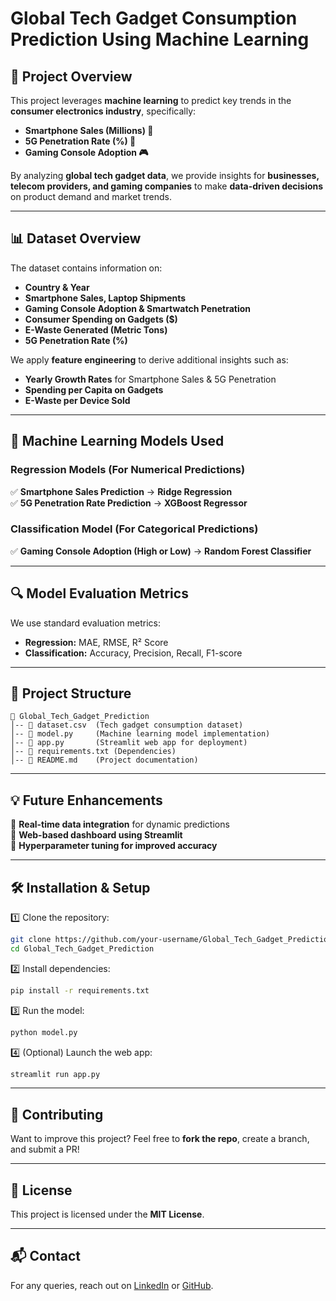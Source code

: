 # Global Tech Gadget Consumption Prediction Using Machine Learning

## 📌 Project Overview
This project leverages **machine learning** to predict key trends in the **consumer electronics industry**, specifically:
- **Smartphone Sales (Millions) 📱**
- **5G Penetration Rate (%) 📡**
- **Gaming Console Adoption 🎮**

By analyzing **global tech gadget data**, we provide insights for **businesses, telecom providers, and gaming companies** to make **data-driven decisions** on product demand and market trends.

---

## 📊 Dataset Overview
The dataset contains information on:
- **Country & Year**
- **Smartphone Sales, Laptop Shipments**
- **Gaming Console Adoption & Smartwatch Penetration**
- **Consumer Spending on Gadgets ($)**
- **E-Waste Generated (Metric Tons)**
- **5G Penetration Rate (%)**

We apply **feature engineering** to derive additional insights such as:
- **Yearly Growth Rates** for Smartphone Sales & 5G Penetration
- **Spending per Capita on Gadgets**
- **E-Waste per Device Sold**

---

## 🚀 Machine Learning Models Used
### **Regression Models (For Numerical Predictions)**
✅ **Smartphone Sales Prediction** → **Ridge Regression**  
✅ **5G Penetration Rate Prediction** → **XGBoost Regressor**  

### **Classification Model (For Categorical Predictions)**
✅ **Gaming Console Adoption (High or Low)** → **Random Forest Classifier**  

---

## 🔍 Model Evaluation Metrics
We use standard evaluation metrics:
- **Regression:** MAE, RMSE, R² Score
- **Classification:** Accuracy, Precision, Recall, F1-score

---

## 📂 Project Structure
```
📁 Global_Tech_Gadget_Prediction
│-- 📄 dataset.csv  (Tech gadget consumption dataset)
│-- 📄 model.py     (Machine learning model implementation)
│-- 📄 app.py       (Streamlit web app for deployment)
│-- 📄 requirements.txt (Dependencies)
│-- 📄 README.md    (Project documentation)
```

---

## 💡 Future Enhancements
🔹 **Real-time data integration** for dynamic predictions  
🔹 **Web-based dashboard using Streamlit**  
🔹 **Hyperparameter tuning for improved accuracy**  

---

## 🛠 Installation & Setup
1️⃣ Clone the repository:
```bash
git clone https://github.com/your-username/Global_Tech_Gadget_Prediction.git
cd Global_Tech_Gadget_Prediction
```
2️⃣ Install dependencies:
```bash
pip install -r requirements.txt
```
3️⃣ Run the model:
```bash
python model.py
```
4️⃣ (Optional) Launch the web app:
```bash
streamlit run app.py
```

---

## 🤝 Contributing
Want to improve this project? Feel free to **fork the repo**, create a branch, and submit a PR!

---

## 📄 License
This project is licensed under the **MIT License**.

---

## 📬 Contact
For any queries, reach out on [LinkedIn](https://www.linkedin.com/in/carmelrajc/) or [GitHub](https://github.com/Carmelraj007).

